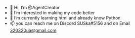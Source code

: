 - 👋 Hi, I’m @AgentCreator
- 👀 I’m interested in making my code better
- 🌱 I’m currently learning html and already know Python
- 📫 you can reach me on Discord SUSka#5156 and on Email 320320ua@gmail.com

<!---
AgentCreator/AgentCreator is a ✨ special ✨ repository because its `README.md` (this file) appears on your GitHub profile.
You can click the Preview link to take a look at your changes.
--->
